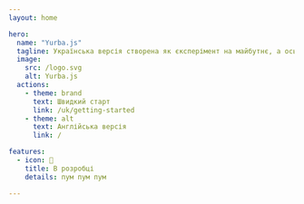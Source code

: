 ```yaml
---
layout: home

hero:
  name: "Yurba.js"
  tagline: Українська версія створена як єксперімент на майбутнє, а ось <b><a class="test" href="/">повна версія</a> (English)</b>
  image:
    src: /logo.svg
    alt: Yurba.js
  actions:
    - theme: brand
      text: Швидкий старт
      link: /uk/getting-started
    - theme: alt
      text: Англійська версія
      link: /

features:
  - icon: 🚀
    title: В розробці
    details: пум пум пум

--- 
```

